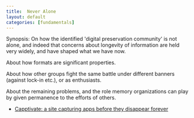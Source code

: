 ```yaml
---
title:  Never Alone
layout: default
categories: [fundamentals]
---
```


Synopsis: On how the identified 'digital preservation community' is not alone, and indeed that concerns about longevity of information are held very widely, and have shaped what we have now.

About how formats are significant properties.

About how other groups fight the same battle under different banners (against lock-in etc.), or as enthusiasts.

About the remaining problems, and the role memory organizations can play by given permanence to the efforts of others.


* [Capptivate: a site capturing apps before they disappear forever][1]

[1]: http://arstechnica.com/gadgets/2013/07/capptivate-a-site-capturing-apps-before-they-disappear-forever/
[2]: http://www.guardian.co.uk/commentisfree/2013/jul/15/crux-nsa-collect-it-all